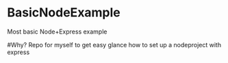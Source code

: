# BasicNodeExample
Most basic Node+Express example

#Why?
Repo for myself to get easy glance how to set up a nodeproject with express
